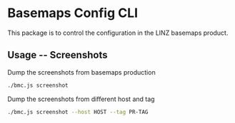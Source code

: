 # Basemaps Config CLI

This package is to control the configuration in the LINZ basemaps product.

## Usage -- Screenshots

Dump the screenshots from basemaps production

```bash
./bmc.js screenshot
```

Dump the screenshots from different host and tag

```bash
./bmc.js screenshot --host HOST --tag PR-TAG

```
